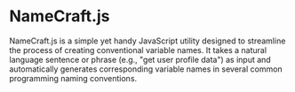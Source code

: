 # NameCraft.js
NameCraft.js is a simple yet handy JavaScript utility designed to streamline the process of creating conventional variable names. It takes a natural language sentence or phrase (e.g., "get user profile data") as input and automatically generates corresponding variable names in several common programming naming conventions.  
